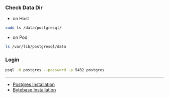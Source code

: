 ### Check Data Dir
- on Host
``` bash
sudo ls /data/postgresql/
```
- on Pod
``` bash
ls /var/lib/postgresql/data 
```
### Login
``` bash
psql -U postgres --password -p 5432 postgres
```
---
- [Postgres Installation](https://www.digitalocean.com/community/tutorials/how-to-deploy-postgres-to-kubernetes-cluster)
- [Bytebase Installation](https://docs.bytebase.com/get-started/self-host/deploy-with-kubernetes)
